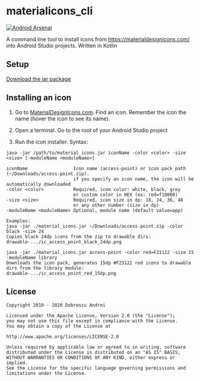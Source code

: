 # materialicons_cli

[![Android Arsenal]( https://img.shields.io/badge/Android%20Arsenal-materialicons__cli-green.svg?style=flat )]( https://android-arsenal.com/details/1/7199 )

A command line tool to install icons from https://materialdesignicons.com/ into Android Studio projects. Written in Kotlin

## Setup

[Download the jar package](http://maven.andob.info/repository/open_source/ro/andob/materialicons/materialicons/1.1.0/materialicons-1.1.0.jar)

## Installing an icon

1. Go to [MaterialDesignIcons.com](https://materialdesignicons.com/). Find an icon. Remember the icon the name (hover the icon to see its name).

2. Open a terminal. Go to the root of your Android Studio project

3. Run the icon installer. Syntax:

```
java -jar /path/to/material_icons.jar iconName -color <color> -size <size> [-moduleName <moduleName>]

iconName                 Icon name (access-point) or icon pack path (~/Downloads/access-point.zip).
                         if you specify an icon name, the icon will be automatically downloaded
-color <color>           Required, icon color: white, black, grey
                         or custom color in HEX (ex: red=f10000)
-size <size>             Required, icon size in dp: 18, 24, 36, 48
                         or any other number (size in dp)
-moduleName <moduleName> Optional, module name (default value=app)

Examples:
java -jar ./material_icons.jar ~/Downloads/access-point.zip -color black -size 24
Copies black 24dp icons from the zip to drawable dirs: drawable-.../ic_access_point_black_24dp.png

java -jar ./material_icons.jar access-point -color red=F21122 -size 15 -moduleName library
Downloads the icon pack, generates 15dp #F23122 red icons to drawable dirs from the library module: drawable-.../ic_access_point_red_15dp.png
```

## License

```
Copyright 2018 - 2020 Dobrescu Andrei  

Licensed under the Apache License, Version 2.0 (the "License"); 
you may not use this file except in compliance with the License. 
You may obtain a copy of the License at  

http://www.apache.org/licenses/LICENSE-2.0  

Unless required by applicable law or agreed to in writing, software 
distributed under the License is distributed on an "AS IS" BASIS, 
WITHOUT WARRANTIES OR CONDITIONS OF ANY KIND, either express or implied. 
See the License for the specific language governing permissions and 
limitations under the License.
```
